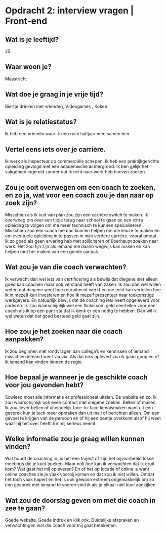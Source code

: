 # Opdracht 2: interview vragen | Front-end   

## Wat is je leeftijd? 
25

## Waar woon je? 
Maastricht 

## Wat doe je graag in je vrije tijd? 
Biertje drinken met vrienden, Videogames , Koken   

## Wat is je relatiestatus? 
Ik heb een vriendin waar ik een ruim halfjaar mee samen ben.  

## Vertel eens iets over je carrière.
Ik werk als inspecteur op commerciële schepen. Ik heb een praktijkgerichte opleiding gevolgd met een academische achtergrond. Ik ben gelijk het vakgebied ingerold zonder dat ik echt naar werk heb hoeven zoeken.   

## Zou je ooit overwegen om een coach te zoeken, en zo ja, wat voor een coach zou je dan naar op zoek zijn?
Misschien als ik ooit van plan zou zijn een carrière switch te maken. Ik overweeg om over een tijdje terug naar school te gaan en een extra opleiding te volgen om me meer technisch te kunnen specialiseren. Misschien zou een coach me dan kunnen helpen om die keuze te maken en om eventuele opleiding in te passen in mijn verdere carrière. vooral omdat ik zo goed als geen ervaring heb met solliciteren of überhaupt zoeken naar werk. Het zou fijn zijn als iemand me daarin wegwijs kan maken en kan helpen met het maken van een goede aanpak.   

## Wat zou je van die coach verwachten?
Ik verwacht dan wel iets van certificering als bewijs dat diegene niet alleen goed kan coachen maar ook verstand heeft van zaken. Ik zou dan wel willen weten dat diegene weet hoe recruitment werkt en me echt kan vertellen hoe ik in mezelf kan investeren en hoe ik mezelf presenteer naar toekomstige werkgevers. En natuurlijk bewijs dat de coaching iets heeft opgeleverd voor anderen. Ik zou waarschijnlijk wel een flinke som geld neertellen voor een coach als ik op een punt sta dat ik denk er een nodig te hebben. Dan wil ik wel weten dat dat goed besteed geld gaat zijn.   

## Hoe zou je het zoeken naar die coach aanpakken?
Ik zou beginnen met rondvragen aan collega’s en kennissen of iemand misschien iemand weet via via. Als dat niks oplevert zou ik gaan googlen of ik iemand kan vinden binnen de regio. 

## Hoe bepaal je wanneer je de geschikte coach voor jou gevonden hebt?
Sowieso moet alle informatie er professioneel uitzien. De website en zo. Ik zou waarschijnlijk ook even contact met diegene zoeken. Bellen of mailen. Ik zou liever bellen of uiteindelijk face-to-face kennismaken want uit een gesprek kun je toch meer opmaken dan uit mail of berichten alleen. Om een gevoel te krijgen van de persoon en of hij een beetje overkomt alsof hij weet waar hij het over heeft. En mij serieus neemt. 

## Welke informatie zou je graag willen kunnen vinden?
Wat houdt de coaching in, is het een traject of zijn het bijvoorbeeld losse meetings die je kunt boeken. Maar ook hoe kan ik verwachten dat ik eruit kom? Wat gaat het mij opleveren?  En of het op locatie of online is want online coaches zie je vaak voorbij komen en dat zou ik niet willen. Omdat het toch vaak hapert en het is ook gewoon extreem ongemakkelijk om zo een gesprek met iemand te voeren vind ik als je elkaar niet kunt aankijken. 

## Wat zou de doorslag geven om met die coach in zee te gaan?
Goede website. Goede indruk en klik ook. Duidelijke afspraken en verwachtingen wat die coach voor mij gaat betekenen. 
